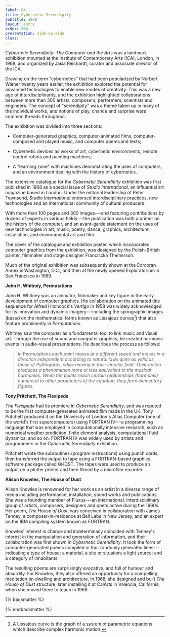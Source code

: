 ```yaml
---
label: 04
title: Cybernetic Serendipity
subtitle: 1968
layout: entry
order: 205
presentation: side-by-side
class: 
---
```


*Cybernetic Serendipity: The Computer and the Arts* was a landmark exhibition mounted at the Institute of Contemporary Arts (ICA), London, in 1968, and organized by Jasia Reichardt, curator and associate director of the ICA.

Drawing on the term "cybernetics" that had been popularized by Norbert Wiener twenty years earlier, the exhibition explored the potential for advanced technologies to enable new modes of creativity. This was a new age of interdisciplinarity, and the exhibition highlighted collaborations between more than 300 artists, composers, performers, scientists and engineers. The concept of "serendipity" was a theme taken up in many of the individual works, and notions of play, chance and surprise were common threads throughout.

The exhibition was divided into three sections:

-   Computer-generated graphics, computer-animated films, computer-composed and played music, and computer poems and texts;

-   Cybernetic devices as works of art, cybernetic environments, remote control robots and painting machines;

-   A "learning zone" with machines demonstrating the uses of computers, and an environment dealing with the history of cybernetics.

The extensive catalogue for the *Cybernetic Serendipity* exhibition was first published in 1968 as a special issue of *Studio International*, an influential art magazine based in London. Under the editorial leadership of Peter Townsend, *Studio International* endorsed interdisciplinary practices, new technologies and an international community of cultural producers.

With more than 100 pages and 300 images---and featuring contributions by dozens of experts in various fields---the publication was both a primer on the history of the computer, and an avant-garde statement on the uses of new technologies in art, music, poetry, dance, graphics, architecture, installation, and environmental art and film.

The cover of the catalogue and exhibition poster, which incorporated computer graphics from the exhibition, was designed by the Polish-British painter, filmmaker and stage designer Franciszka Themerson.

Much of the original exhibition was subsequently shown at the Corcoran Annex in Washington, D.C., and then at the newly opened Exploratorium in San Francisco in 1969.

**John H. Whitney, Permutations**

John H. Whitney was an animator, filmmaker and key figure in the early development of computer graphics. His collaboration on the animated title sequence for Alfred Hitchcock's *Vertigo* in 1958 was widely acknowledged for its innovation and dynamic imagery---including the spirographic images (based on the mathematical forms known as Lissajous curves[^1]) that also feature prominently in *Permutations*.

Whitney saw the computer as a fundamental tool to link music and visual art. Through the use of sound and computer graphics, he created harmonic events in audio-visual presentations. He describes the process as follows:

> *In* Permutations *each point moves at a different speed and moves in a direction independent according to natural laws quite as valid as those of Pythagoras, while moving in their circular field. Their action produces a phenomenon more or less equivalent to the musical harmonies. When the points reach certain relationships (harmonic) numerical to other parameters of the equation, they form elementary figures.*

**Tony Pritchett, The Flexipede**

*The Flexipede* had its premiere in *Cybernetic Serendipity*, and was reputed to be the first computer-generated animated film made in the UK. Tony Pritchett produced it on the University of London's Atlas Computer (one of the world's first supercomputers) using FORTRAN IV---a programming language that was employed in computationally intensive research, such as numerical weather prediction, finite element analysis, computational fluid dynamics, and so on. FORTRAN IV was widely used by artists and programmers in the *Cybernetic Serendipity* exhibition.

Pritchett wrote the subroutines (program instructions) using punch cards, then transferred the output to tape using a FORTRAN-based graphics software package called GHOST. The tapes were used to produce an output on a plotter printer and then filmed by a microfilm recorder.

**Alison Knowles, The House of Dust**

Alison Knowles is renowned for her work as an artist in a diverse range of media including performance, installation, sound works and publications. She was a founding member of Fluxus---an international, interdisciplinary group of artists, composers, designers and poets active during the 1960s. Her poem, *The House of Dust*, was conceived in collaboration with James Tenney, a composer-in-residence at Bell Labs in New Jersey, and an expert on the IBM compiling system known as FORTRAN.

Knowles' interest in chance and indeterminacy coincided with Tenney's interest in the manipulation and generation of information, and their collaboration was first shown in *Cybernetic Serendipity*. It took the form of computer-generated poems compiled in four randomly generated lines---indicating a type of house; a material, a site or situation; a light source; and a category of inhabitants.

The resulting poems are surprisingly evocative, and full of humour and absurdity. For Knowles, they also offered an opportunity for a compelling meditation on dwelling and architecture. In 1968, she designed and built *The House of Dust* structure, later installing it at CalArts in Valencia, California, when she moved there to teach in 1969.

{% backmatter %}

[^1]: A Lissajous curve is the graph of a system of parametric equations which describe complex harmonic motion.

{% endbackmatter %}